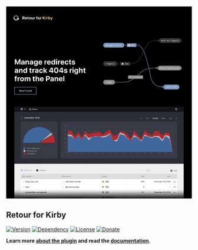 [![Screenshot](screenshot.jpg)](https://distantnative.com/retour)

## Retour for Kirby

[![Version](https://img.shields.io/badge/release-2.3.0-4271ae.svg?style=for-the-badge)](https://github.com/distantnative/retour-for-kirby/releases)
[![Dependency](https://img.shields.io/badge/kirby-3.3.0-cca000.svg?style=for-the-badge)](https://getkirby.com/)
[![License](https://img.shields.io/badge/license-MIT-7ea328.svg?style=for-the-badge)](https://opensource.org/licenses/MIT)
[![Donate](https://img.shields.io/badge/support-donate-c82829.svg?style=for-the-badge)](https://paypal.me/distantnative/15EUR)

**Learn more [about the plugin](https://distantnative.com/retour) and read the [documentation](https://distantnative.com/retour/docs).**
